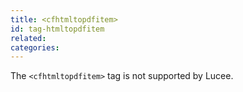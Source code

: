 ```yaml
---
title: <cfhtmltopdfitem>
id: tag-htmltopdfitem
related:
categories:
---
```


The `<cfhtmltopdfitem>` tag is not supported by Lucee.
